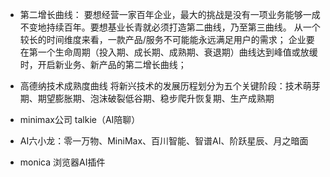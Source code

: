 - 第二增长曲线：
要想经营一家百年企业，最大的挑战是没有一项业务能够一成不变地持续百年。要想基业长青就必须打造第二曲线，乃至第三曲线。
从一个较长的时间维度来看，一款产品/服务不可能能永远满足用户的需求；
企业要在第一个生命周期（投入期、成长期、成熟期、衰退期）曲线达到峰值或放缓时，开启新业务、新产品的第二增长曲线；

- 高德纳技术成熟度曲线
将新兴技术的发展历程划分为五个关键阶段：技术萌芽期、期望膨胀期、泡沫破裂低谷期、稳步爬升恢复期、生产成熟期


- minimax公司 talkie（AI陪聊）

- AI六小龙：零一万物、MiniMax、百川智能、智谱AI、阶跃星辰、月之暗面

- monica 浏览器AI插件